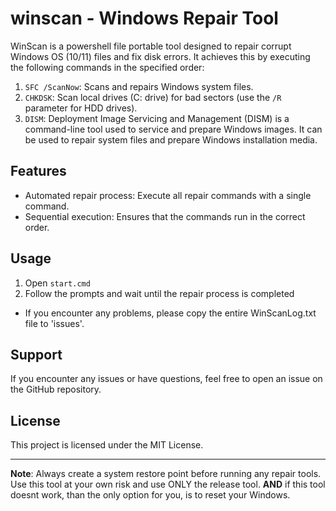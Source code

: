 # winscan - Windows Repair Tool

WinScan is a powershell file portable tool designed to repair corrupt Windows OS (10/11) files and fix disk errors. It achieves this by executing the following commands in the specified order:

1. `SFC /ScanNow`: Scans and repairs Windows system files.
2. `CHKDSK`: Scan local drives (C: drive) for bad sectors (use the `/R` parameter for HDD drives).
3. `DISM`: Deployment Image Servicing and Management (DISM) is a command-line tool used to service and prepare Windows images. It can be used to repair system files and prepare Windows installation media.

## Features

- Automated repair process: Execute all repair commands with a single command.
- Sequential execution: Ensures that the commands run in the correct order.

## Usage

1. Open `start.cmd`
2. Follow the prompts and wait until the repair process is completed
- If you encounter any problems, please copy the entire WinScanLog.txt file to 'issues'.


## Support

If you encounter any issues or have questions, feel free to open an issue on the GitHub repository.

## License

This project is licensed under the MIT License.

---

**Note**: Always create a system restore point before running any repair tools. Use this tool at your own risk and use ONLY the release tool. **AND** if this tool doesnt work, than the only option for you, is to reset your Windows.
